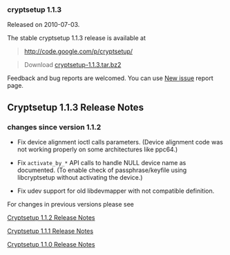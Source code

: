 ### cryptsetup 1.1.3 ###
Released on 2010-07-03.

The stable cryptsetup 1.1.3 release is available at

> http://code.google.com/p/cryptsetup/

> Download [cryptsetup-1.1.3.tar.bz2](http://cryptsetup.googlecode.com/files/cryptsetup-1.1.3.tar.bz2)

Feedback and bug reports are welcomed. You can use  [New issue](http://code.google.com/p/cryptsetup/issues/entry) report page.

## Cryptsetup 1.1.3 Release Notes ##

### changes since version 1.1.2 ###

  * Fix device alignment ioctl calls parameters. (Device alignment code was not working properly on some architectures like ppc64.)

  * Fix ` activate_by_* ` API calls to handle NULL device name as documented. (To enable check of passphrase/keyfile using libcryptsetup without activating the device.)

  * Fix udev support for old libdevmapper with not compatible definition.

For changes in previous versions please see

[Cryptsetup 1.1.2 Release Notes](http://code.google.com/p/cryptsetup/wiki/Cryptsetup112)

[Cryptsetup 1.1.1 Release Notes](http://code.google.com/p/cryptsetup/wiki/Cryptsetup111)

[Cryptsetup 1.1.0 Release Notes](http://code.google.com/p/cryptsetup/wiki/Cryptsetup110)